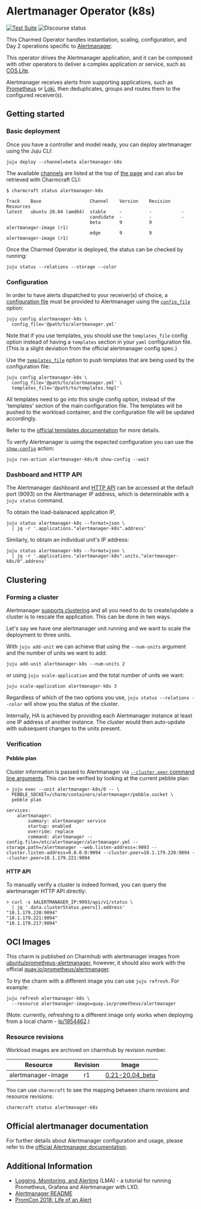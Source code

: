 # Alertmanager Operator (k8s)

[![Test Suite](https://github.com/canonical/alertmanager-k8s-operator/actions/workflows/release-edge.yaml/badge.svg)](https://github.com/canonical/alertmanager-k8s-operator/actions/workflows/release-edge.yaml)
![Discourse status](https://img.shields.io/discourse/status?server=https%3A%2F%2Fdiscourse.charmhub.io&style=flat)

This Charmed Operator handles instantiation, scaling, configuration, and Day 2
operations specific to [Alertmanager].

This operator drives the Alertmanager application, and it can be composed with
other operators to deliver a complex application or service,
such as [COS Lite][COS Lite bundle].

Alertmanager receives alerts from supporting applications, such as
[Prometheus][Prometheus operator] or [Loki][Loki operator], then deduplicates,
groups and routes them to the configured receiver(s).


[Alertmanager]: https://prometheus.io/docs/alerting/latest/alertmanager/
[COS Lite bundle]: https://charmhub.io/cos-lite
[Loki operator]: https://charmhub.io/loki-k8s
[Prometheus operator]: https://charmhub.io/prometheus-k8s


## Getting started

### Basic deployment

Once you have a controller and model ready, you can deploy alertmanager
using the Juju CLI:

```shell
juju deploy --channel=beta alertmanager-k8s
```

The available [channels](https://snapcraft.io/docs/channels) are listed at the top
of [the page](https://charmhub.io/alertmanager-k8s) and can also be retrieved with
Charmcraft CLI:

```shell
$ charmcraft status alertmanager-k8s

Track    Base                  Channel    Version    Revision    Resources
latest   ubuntu 20.04 (amd64)  stable     -          -           -
                               candidate  -          -           -
                               beta       9          9           alertmanager-image (r1)
                               edge       9          9           alertmanager-image (r1)
```

Once the Charmed Operator is deployed, the status can be checked by running:

```shell
juju status --relations --storage --color
```


### Configuration

In order to have alerts dispatched to your receiver(s) of choice,
a [configuration file](https://www.prometheus.io/docs/alerting/latest/configuration/)
must be provided to Alertmanager using the
[`config_file`](https://charmhub.io/alertmanager-k8s/configure#config_file) option:

```shell
juju config alertmanager-k8s \
  config_file='@path/to/alertmanager.yml'
```

Note that if you use templates, you should use the `templates_file` config option
instead of having a `templates` section in your `yaml` configuration file.
(This is a slight deviation from the official alertmanager config spec.)


Use the [`templates_file`](https://charmhub.io/alertmanager-k8s/configure#templates_file)
option to push templates that are being used by the configuration file:

```shell
juju config alertmanager-k8s \
  config_file='@path/to/alertmanager.yml' \
  templates_file='@path/to/templates.tmpl'
```

All templates need to go into this single config option, instead of
the 'templates' section of the main configuration file. The templates will be
pushed to the workload container, and the configuration file will be updated
accordingly.

Refer to the
[official templates documentation](https://prometheus.io/docs/alerting/latest/notification_examples/)
for more details.


To verify Alertmanager is using the expected configuration you can use the
[`show-config`](https://charmhub.io/alertmanager-k8s/actions#show-config) action:

```shell
juju run-action alertmanager-k8s/0 show-config --wait
```


### Dashboard and HTTP API

The Alertmanager dashboard and
[HTTP API](https://www.prometheus.io/docs/alerting/latest/management_api/)
can be accessed at the default port (9093) on the Alertmanager IP address,
which is determinable with a `juju status` command.

To obtain the load-balanaced application IP,

```shell
juju status alertmanager-k8s --format=json \
  | jq -r '.applications."alertmanager-k8s".address'
```

Similarly, to obtain an individual unit's IP address:

```shell
juju status alertmanager-k8s --format=json \
  | jq -r '.applications."alertmanager-k8s".units."alertmanager-k8s/0".address'
```


## Clustering

### Forming a cluster

Alertmanager [supports clustering](https://www.prometheus.io/docs/alerting/latest/alertmanager/#high-availability)
and all you need to do to create/update a cluster is to rescale the application. This can be done in two ways.

Let's say we have one alertmanager unit running and we want to scale the deployment to three units.

With `juju add-unit` we can achieve that using the `--num-units` argument and the number of units we want to add:

```shell
juju add-unit alertmanager-k8s --num-units 2
```

or using `juju scale-application` and the total number of units we want:

```shell
juju scale-application alertmanager-k8s 3
```

Regardless of which of the two options you use, `juju status --relations --color` will show you the status of the cluster.


Internally, HA is achieved by providing each Alertmanager instance at least one IP address of another instance. The cluster would then auto-update with subsequent changes to the units present.

### Verification



#### Pebble plan
Cluster information is passed to Alertmanager via [`--cluster.peer` command line arguments](https://github.com/prometheus/alertmanager#high-availability). This can be verified by looking at the current pebble plan:

```shell
> juju exec --unit alertmanager-k8s/0 -- \
  PEBBLE_SOCKET=/charm/containers/alertmanager/pebble.socket \
  pebble plan

services:
    alertmanager:
        summary: alertmanager service
        startup: enabled
        override: replace
        command: alertmanager --config.file=/etc/alertmanager/alertmanager.yml --storage.path=/alertmanager --web.listen-address=:9093 --cluster.listen-address=0.0.0.0:9094 --cluster.peer=10.1.179.220:9094 --cluster.peer=10.1.179.221:9094
```
#### HTTP API
To manually verify a cluster is indeed formed, you can query the alertmanager HTTP API directly:

```shell
> curl -s $ALERTMANAGER_IP:9093/api/v1/status \
  | jq '.data.clusterStatus.peers[].address'
"10.1.179.220:9094"
"10.1.179.221:9094"
"10.1.179.217:9094"
```


## OCI Images
This charm is published on Charmhub with alertmanager images from
[ubuntu/prometheus-alertmanager], however, it should also work with the
official [quay.io/prometheus/alertmanager].

To try the charm with a different image you can use `juju refresh`. For example:

```shell
juju refresh alertmanager-k8s \
  --resource alertmanager-image=quay.io/prometheus/alertmanager
```

(Note: currently, refreshing to a different image only works when deploying from a local
charm - [lp/1954462](https://bugs.launchpad.net/juju/+bug/1954462).)

### Resource revisions
Workload images are archived on charmhub by revision number.

| Resource           | Revision | Image             |
|--------------------|:--------:|-------------------|
| alertmanager-image | r1       | [0.21-20.04_beta] |

You can use `charmcraft` to see the mapping between charm revisions and resource revisions:

```shell
charmcraft status alertmanager-k8s
```

[ubuntu/prometheus-alertmanager]: https://hub.docker.com/r/ubuntu/prometheus-alertmanager
[quay.io/prometheus/alertmanager]: https://quay.io/repository/prometheus/alertmanager?tab=tags
[0.21-20.04_beta]: https://hub.docker.com/layers/ubuntu/prometheus-alertmanager/0.21-20.04_beta/images/sha256-1418c677768887c2c717d043c9cb8397a32552a61354cb98c25cef23eeeb2b3f?context=explore


## Official alertmanager documentation

For further details about Alertmanager configuration and usage, please refer to
the [official Alertmanager documentation](https://www.prometheus.io/docs/alerting/latest/overview/).


## Additional Information
- [Logging, Monitoring, and Alerting](https://discourse.ubuntu.com/t/logging-monitoring-and-alerting/19151) (LMA) -
  a tutorial for running Prometheus, Grafana and Alertmanager with LXD.
- [Alertmanager README](https://github.com/prometheus/alertmanager)
- [PromCon 2018: Life of an Alert](https://youtube.com/watch?v=PUdjca23Qa4)
